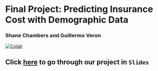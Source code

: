 # Final Project: Predicting Insurance Cost with Demographic Data
### Shane Chambers and Guillermo Veron

[![Colab](https://colab.research.google.com/assets/colab-badge.svg)](https://colab.research.google.com/github/1010shane/final-project/blob/master/final-project.ipynb)

## Click [here](https://GuillermoVeron.github.io) to go through our project in `Slides`

